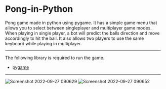 # Pong-in-Python

Pong game made in python using pygame. It has a simple game menu that allows you to select between singleplayer and multiplayer game modes. When playing in single player, a bot will predict the balls direction and move accordingly to hit the ball. It also allows two players to use the same keyboard while playing in multiplayer.

- - -

The following library is required to run the game.

- <a href="https://www.pygame.org/news">pygame</a>

- - -

![Screenshot 2022-09-27 090629](https://user-images.githubusercontent.com/88672259/192549106-5b1e5621-2aea-4422-8201-c9e7825aca43.png)
![Screenshot 2022-09-27 090652](https://user-images.githubusercontent.com/88672259/192549119-7d1a213e-bbbd-427e-948f-81a882dd41e0.png)
